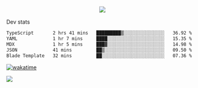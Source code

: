 <h3 align="center">
  <a href="https://github.com/spoopy2023">
      <img src="https://github-profile-trophy.vercel.app/?username=Spoopy2023&no-bg=true&no-frame=true">
  </a>
</h3>

Dev stats
<!--START_SECTION:waka-->

```txt
TypeScript       2 hrs 41 mins   █████████▒░░░░░░░░░░░░░░░   36.92 %
YAML             1 hr 7 mins     ████░░░░░░░░░░░░░░░░░░░░░   15.35 %
MDX              1 hr 5 mins     ███▓░░░░░░░░░░░░░░░░░░░░░   14.98 %
JSON             41 mins         ██▒░░░░░░░░░░░░░░░░░░░░░░   09.50 %
Blade Template   32 mins         ██░░░░░░░░░░░░░░░░░░░░░░░   07.36 %
```

<!--END_SECTION:waka-->

<a href="https://wakatime.com/badge/user/018ece4c-ff65-47b1-86a2-26e4e720c978/project/018eced1-15f8-422d-bd39-73be228d378b"><img src="https://wakatime.com/badge/user/018ece4c-ff65-47b1-86a2-26e4e720c978/project/018eced1-15f8-422d-bd39-73be228d378b.svg" alt="wakatime"></a>

<img src="https://camo.githubusercontent.com/935c1e1091fb0ce9d975d06263ed4bc014721cd7e52b557f59b07c85da01afe3/68747470733a2f2f6b6f6d617265762e636f6d2f67687076632f3f757365726e616d653d5843726166744d616e3532266c6162656c3d566965777326636f6c6f723d626c7565267374796c653d706c6173746963">
